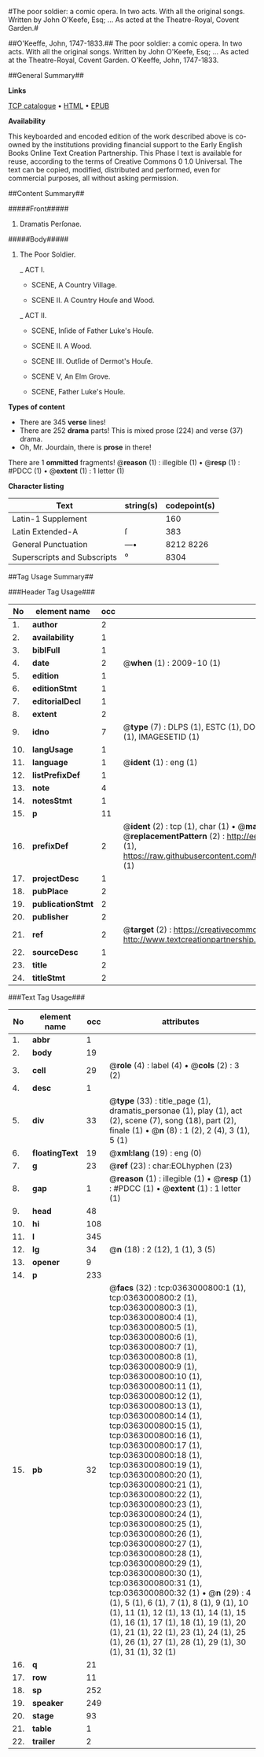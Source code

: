 #The poor soldier: a comic opera. In two acts. With all the original songs. Written by John O'Keefe, Esq; ... As acted at the Theatre-Royal, Covent Garden.#

##O'Keeffe, John, 1747-1833.##
The poor soldier: a comic opera. In two acts. With all the original songs. Written by John O'Keefe, Esq; ... As acted at the Theatre-Royal, Covent Garden.
O'Keeffe, John, 1747-1833.

##General Summary##

**Links**

[TCP catalogue](http://www.ota.ox.ac.uk/tcp/)  • 
[HTML](http://tei.it.ox.ac.uk/tcp/Texts-HTML/free/004/004840505.html)  • 
[EPUB](http://tei.it.ox.ac.uk/tcp/Texts-EPUB/free/004/004840505.epub)

**Availability**

This keyboarded and encoded edition of the
	       work described above is co-owned by the institutions
	       providing financial support to the Early English Books
	       Online Text Creation Partnership. This Phase I text is
	       available for reuse, according to the terms of Creative
	       Commons 0 1.0 Universal. The text can be copied,
	       modified, distributed and performed, even for
	       commercial purposes, all without asking permission.


##Content Summary##

#####Front#####

1. Dramatis Perſonae.

#####Body#####

1. The Poor Soldier.

    _ ACT I.

      * SCENE, A Country Village.

      * SCENE II. A Country Houſe and Wood.

    _ ACT II.

      * SCENE, Inſide of Father Luke's Houſe.

      * SCENE II. A Wood.

      * SCENE III. Outſide of Dermot's Houſe.

      * SCENE V, An Elm Grove.

      * SCENE, Father Luke's Houſe.

**Types of content**

  * There are 345 **verse** lines!
  * There are 252 **drama** parts! This is mixed prose (224) and verse (37) drama.
  * Oh, Mr. Jourdain, there is **prose** in there!

There are 1 **ommitted** fragments! 
 @__reason__ (1) : illegible (1)  •  @__resp__ (1) : #PDCC (1)  •  @__extent__ (1) : 1 letter (1)

**Character listing**


|Text|string(s)|codepoint(s)|
|---|---|---|
|Latin-1 Supplement| |160|
|Latin Extended-A|ſ|383|
|General Punctuation|—•|8212 8226|
|Superscripts             and Subscripts|⁰|8304|

##Tag Usage Summary##

###Header Tag Usage###

|No|element name|occ|attributes|
|---|---|---|---|
|1.|__author__|2||
|2.|__availability__|1||
|3.|__biblFull__|1||
|4.|__date__|2| @__when__ (1) : 2009-10 (1)|
|5.|__edition__|1||
|6.|__editionStmt__|1||
|7.|__editorialDecl__|1||
|8.|__extent__|2||
|9.|__idno__|7| @__type__ (7) : DLPS (1), ESTC (1), DOCNO (1), TCP (1), GALEDOCNO (1), CONTENTSET (1), IMAGESETID (1)|
|10.|__langUsage__|1||
|11.|__language__|1| @__ident__ (1) : eng (1)|
|12.|__listPrefixDef__|1||
|13.|__note__|4||
|14.|__notesStmt__|1||
|15.|__p__|11||
|16.|__prefixDef__|2| @__ident__ (2) : tcp (1), char (1)  •  @__matchPattern__ (2) : ([0-9\-]+):([0-9IVX]+) (1), (.+) (1)  •  @__replacementPattern__ (2) : http://eebo.chadwyck.com/downloadtiff?vid=$1&page=$2 (1), https://raw.githubusercontent.com/textcreationpartnership/Texts/master/tcpchars.xml#$1 (1)|
|17.|__projectDesc__|1||
|18.|__pubPlace__|2||
|19.|__publicationStmt__|2||
|20.|__publisher__|2||
|21.|__ref__|2| @__target__ (2) : https://creativecommons.org/publicdomain/zero/1.0/ (1), http://www.textcreationpartnership.org/docs/. (1)|
|22.|__sourceDesc__|1||
|23.|__title__|2||
|24.|__titleStmt__|2||


###Text Tag Usage###

|No|element name|occ|attributes|
|---|---|---|---|
|1.|__abbr__|1||
|2.|__body__|19||
|3.|__cell__|29| @__role__ (4) : label (4)  •  @__cols__ (2) : 3 (2)|
|4.|__desc__|1||
|5.|__div__|33| @__type__ (33) : title_page (1), dramatis_personae (1), play (1), act (2), scene (7), song (18), part (2), finale (1)  •  @__n__ (8) : 1 (2), 2 (4), 3 (1), 5 (1)|
|6.|__floatingText__|19| @__xml:lang__ (19) : eng (0)|
|7.|__g__|23| @__ref__ (23) : char:EOLhyphen (23)|
|8.|__gap__|1| @__reason__ (1) : illegible (1)  •  @__resp__ (1) : #PDCC (1)  •  @__extent__ (1) : 1 letter (1)|
|9.|__head__|48||
|10.|__hi__|108||
|11.|__l__|345||
|12.|__lg__|34| @__n__ (18) : 2 (12), 1 (1), 3 (5)|
|13.|__opener__|9||
|14.|__p__|233||
|15.|__pb__|32| @__facs__ (32) : tcp:0363000800:1 (1), tcp:0363000800:2 (1), tcp:0363000800:3 (1), tcp:0363000800:4 (1), tcp:0363000800:5 (1), tcp:0363000800:6 (1), tcp:0363000800:7 (1), tcp:0363000800:8 (1), tcp:0363000800:9 (1), tcp:0363000800:10 (1), tcp:0363000800:11 (1), tcp:0363000800:12 (1), tcp:0363000800:13 (1), tcp:0363000800:14 (1), tcp:0363000800:15 (1), tcp:0363000800:16 (1), tcp:0363000800:17 (1), tcp:0363000800:18 (1), tcp:0363000800:19 (1), tcp:0363000800:20 (1), tcp:0363000800:21 (1), tcp:0363000800:22 (1), tcp:0363000800:23 (1), tcp:0363000800:24 (1), tcp:0363000800:25 (1), tcp:0363000800:26 (1), tcp:0363000800:27 (1), tcp:0363000800:28 (1), tcp:0363000800:29 (1), tcp:0363000800:30 (1), tcp:0363000800:31 (1), tcp:0363000800:32 (1)  •  @__n__ (29) : 4 (1), 5 (1), 6 (1), 7 (1), 8 (1), 9 (1), 10 (1), 11 (1), 12 (1), 13 (1), 14 (1), 15 (1), 16 (1), 17 (1), 18 (1), 19 (1), 20 (1), 21 (1), 22 (1), 23 (1), 24 (1), 25 (1), 26 (1), 27 (1), 28 (1), 29 (1), 30 (1), 31 (1), 32 (1)|
|16.|__q__|21||
|17.|__row__|11||
|18.|__sp__|252||
|19.|__speaker__|249||
|20.|__stage__|93||
|21.|__table__|1||
|22.|__trailer__|2||
